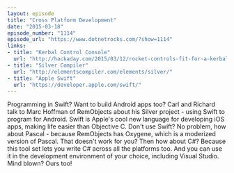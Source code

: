 ```yaml
---
layout: episode
title: "Cross Platform Development"
date: "2015-03-18"
episode_number: "1114"
episode_url: "https://www.dotnetrocks.com/?show=1114"
links:
- title: "Kerbal Control Console"
  url: "http://hackaday.com/2015/03/12/rocket-controls-fit-for-a-kerbal/"
- title: "Silver Compiler"
  url: "http://elementscompiler.com/elements/silver/"
- title: "Apple Swift"
  url: "https://developer.apple.com/swift/"
---
```


Programming in Swift? Want to build Android apps too? Carl and Richard talk to Marc Hoffman of RemObjects about his Silver project - using Swift to program for Android. Swift is Apple's cool new language for developing iOS apps, making life easier than Objective C. Don't use Swift? No problem, how about Pascal - because RemObjects has Oxygene, which is a moderized version of Pascal. That doesn't work for you? Then how about C#? Because this tool set lets you write C# across all the platforms too. And you can use it in the development environment of your choice, including Visual Studio. Mind blown? Ours too!
